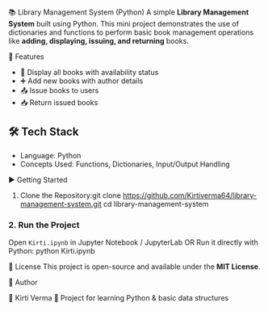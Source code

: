 📚 Library Management System (Python)
A simple **Library Management System** built using Python. This mini project demonstrates the use of dictionaries and functions to perform basic book management operations like **adding, displaying, issuing, and returning** books.

🚀 Features
* 📖 Display all books with availability status
* ➕ Add new books with author details
* 📤 Issue books to users
* 📥 Return issued books

## 🛠️ Tech Stack
* Language: Python
* Concepts Used: Functions, Dictionaries, Input/Output Handling

 ▶️ Getting Started
 1. Clone the Repository:git clone https://github.com/Kirtiverma64/library-management-system.git
cd library-management-system

### 2. Run the Project

 Open `Kirti.ipynb` in Jupyter Notebook / JupyterLab
  OR
 Run it directly with Python: python Kirti.ipynb

📄 License
This project is open-source and available under the **MIT License**.

📝 Author

👤 Kirti Verma
📌 Project for learning Python & basic data structures
